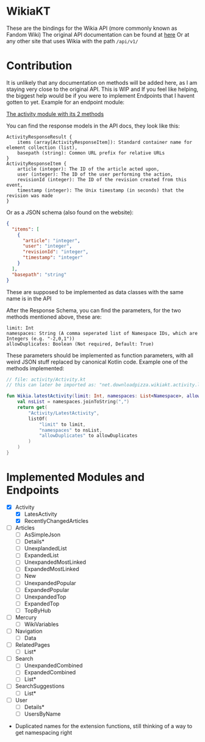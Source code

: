 # WikiaKT

These are the bindings for the Wikia API (more commonly known as Fandom Wiki)
The original API documentation can be found at [here](https://jellesmarbleruns.fandom.com/api/v1/#!/Activity/getRecentlyChangedArticles_get_1)
Or at any other site that uses Wikia with the path `/api/v1/`

# Contribution
It is unlikely that any documentation on methods will be added here, as I am staying very close to the original API. 
This is WIP and If you feel like helping, the biggest help would be if you were to implement Endpoints that I havent gotten to yet.
Example for an endpoint module:

[The activity module with its 2 methods](https://jellesmarbleruns.fandom.com/api/v1/#!/Activity)

You can find the response models in the API docs, they look like this:
```
ActivityResponseResult {
    items (array[ActivityResponseItem]): Standard container name for element collection (list),
    basepath (string): Common URL prefix for relative URLs
}
ActivityResponseItem {
    article (integer): The ID of the article acted upon,
    user (integer): The ID of the user performing the action,
    revisionId (integer): The ID of the revision created from this event,
    timestamp (integer): The Unix timestamp (in seconds) that the revision was made
}
```
Or as a JSON schema (also found on the website):
```json
{
  "items": [
    {
      "article": "integer",
      "user": "integer",
      "revisionId": "integer",
      "timestamp": "integer"
    }
  ],
  "basepath": "string"
}
```

These are supposed to be implemented as data classes with the same name is in the API

After the Response Schema, you can find the parameters, for the two methods mentioned above, these are:
```
limit: Int
namespaces: String (A comma seperated list of Namespace IDs, which are Integers (e.g. "-2,0,1"))
allowDuplicates: Boolean (Not required, Default: True)
```

These parameters should be implemented as function parameters, with all weird JSON stuff replaced by canonical Kotlin code.
Example one of the methods implemented:
```kotlin
// file: activity/Activity.kt
// this can later be imported as: "net.downloadpizza.wikiakt.activity.latestActivity", making for good namespacing

fun Wikia.latestActivity(limit: Int, namespaces: List<Namespace>, allowDuplicates: Boolean = true): RequestResult<ActivityResponseResult> {
    val nsList = namespaces.joinToString(",")
    return get(
        "Activity/LatestActivity",
        listOf(
            "limit" to limit,
            "namespaces" to nsList,
            "allowDuplicates" to allowDuplicates
        )
    )
}
```

# Implemented Modules and Endpoints

- [x] Activity
    - [x] LatesActivity
    - [x] RecentlyChangedArticles
- [ ] Articles
    - [ ] AsSimpleJson
    - [ ] Details*
    - [ ] UnexplandedList
    - [ ] ExpandedList
    - [ ] UnexpandedMostLinked
    - [ ] ExpandedMostLinked
    - [ ] New
    - [ ] UnexpandedPopular
    - [ ] ExpandedPopular
    - [ ] UnexpandedTop
    - [ ] ExpandedTop
    - [ ] TopByHub
- [ ] Mercury
    - [ ] WikiVariables
- [ ] Navigation
    - [ ] Data
- [ ] RelatedPages
    - [ ] List*
- [ ] Search
    - [ ] UnexpandedCombined
    - [ ] ExpandedCombined
    - [ ] List*
- [ ] SearchSuggestions
    - [ ] List*
- [ ] User
    - [ ] Details*
    - [ ] UsersByName

* Duplicated names for the extension functions, still thinking of a way to get namespacing right
